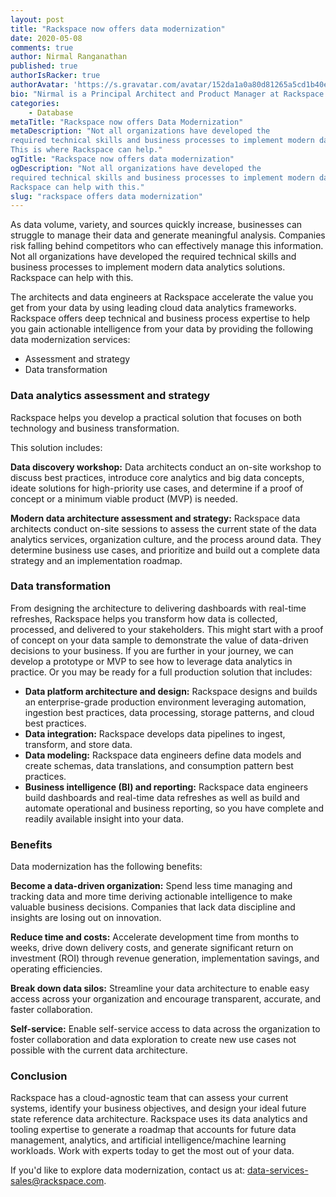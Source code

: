```yaml
---
layout: post
title: "Rackspace now offers data modernization"
date: 2020-05-08
comments: true
author: Nirmal Ranganathan
published: true
authorIsRacker: true
authorAvatar: 'https://s.gravatar.com/avatar/152da1a0a80d81265a5cd1b40e16d465'
bio: "Nirmal is a Principal Architect and Product Manager at Rackspace responsible for building Rackspace's Data Analytics and Artificial Intelligence/Machine Learning solutions as part of our Data Services portfolio. Nirmal works closely with our Alliances, Partners, and Customers to create the most effective and efficient analytics and machine learning solutions to enable our customers to focus on driving a data driven culture within their organizations and become leaders in their respective segments. Before this, Nirmal was a consultant in our Professional Services organization and provided recommendations and solutions for a wide variety of industry verticals around large scale databases and data processing, data analytics, and data warehousing in the cloud and machine learning/artificial intelligence. Nirmal has a strong background in cloud and distributed systems, having contributed to various open-source projects from Cassandra to OpenStack."
categories:
    - Database
metaTitle: "Rackspace now offers Data Modernization"
metaDescription: "Not all organizations have developed the
required technical skills and business processes to implement modern data analytics solutions.
This is where Rackspace can help."
ogTitle: "Rackspace now offers data modernization"
ogDescription: "Not all organizations have developed the
required technical skills and business processes to implement modern data analytics solutions.
Rackspace can help with this."
slug: "rackspace offers data modernization" 
---
```


As data volume, variety, and sources quickly increase, businesses can struggle to manage
their data and generate meaningful analysis. Companies risk falling behind competitors who
can effectively manage this information. Not all organizations have developed the
required technical skills and business processes to implement modern data analytics solutions.
Rackspace can help with this.

<!--more-->

The architects and data engineers at Rackspace accelerate the value you get from your data by using
leading cloud data analytics frameworks. Rackspace offers deep technical and business process expertise
to help you gain actionable intelligence from your data by providing the following data modernization services:

- Assessment and strategy
- Data transformation


### Data analytics assessment and strategy

Rackspace helps you develop a practical solution that focuses on both technology and business transformation.

This solution includes:

**Data discovery workshop:** Data architects conduct an on-site workshop to discuss best practices,
introduce core analytics and big data concepts, ideate solutions for high-priority use cases, and
determine if a proof of concept or a minimum viable product (MVP) is needed.

**Modern data architecture assessment and strategy:** Rackspace data architects conduct on-site sessions
to assess the current state of the data analytics services, organization culture, and the process around data.
They determine business use cases, and prioritize and build out a complete data strategy and an
implementation roadmap.


### Data transformation

From designing the architecture to delivering dashboards with real-time refreshes, Rackspace helps you
transform how data is collected, processed, and delivered to your stakeholders. This might start with
a proof of concept on your data sample to demonstrate the value of data-driven decisions to your business.
If you are further in your journey, we can develop a prototype or MVP to see how
to leverage data analytics in practice. Or you may be ready for a full production solution that includes:

- **Data platform architecture and design:** Rackspace designs and builds an enterprise-grade production
environment leveraging automation, ingestion best practices, data processing, storage patterns, and cloud best practices.
- **Data integration:** Rackspace develops data pipelines to ingest, transform, and store data.
- **Data modeling:** Rackspace data engineers define data models and create schemas, data translations, and consumption pattern best practices.
- **Business intelligence (BI) and reporting:** Rackspace data engineers build dashboards and real-time data refreshes
as well as build and automate operational and business reporting, so you have complete and readily available insight
into your data.


### Benefits

Data modernization has the following benefits:

**Become a data-driven organization:** Spend less time managing and tracking data and more time deriving actionable intelligence to make valuable business decisions. Companies that lack data discipline and insights are losing out on innovation.

**Reduce time and costs:** Accelerate development time from months to weeks, drive down delivery costs, and generate significant return on investment (ROI) through revenue generation, implementation savings, and operating efficiencies.

**Break down data silos:** Streamline your data architecture to enable easy access across your organization and encourage transparent, accurate, and faster collaboration.

**Self-service:** Enable self-service access to data across the organization to foster collaboration and data exploration to create new use cases not possible with the current data architecture.


### Conclusion

Rackspace has a cloud-agnostic team that can assess your current systems, identify your business
objectives, and design your ideal future state reference data architecture. Rackspace uses its
data analytics and tooling expertise to generate a roadmap that accounts for future data management,
analytics, and artificial intelligence/machine learning workloads. Work with experts today to get the most out of your data.

If you'd like to explore data modernization, contact us at: data-services-sales@rackspace.com.